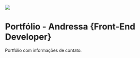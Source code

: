 <a href = "https://portfolio-mu-green.vercel.app/" target="_blank"><img src="https://user-images.githubusercontent.com/31052821/218547228-3ee8d708-f557-4b7a-89c9-accdf57bf670.png" target="_blank"></a>


# Portfólio - Andressa {Front-End Developer}
Portfólio com informações de contato.
